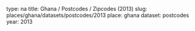type: na
title: Ghana / Postcodes / Zipcodes (2013)
slug: places/ghana/datasets/postcodes/2013
place: ghana
dataset: postcodes
year: 2013
